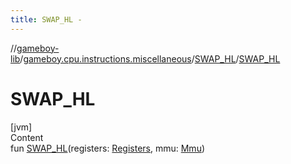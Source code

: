 ```yaml
---
title: SWAP_HL -
---
```

//[gameboy-lib](../../index.md)/[gameboy.cpu.instructions.miscellaneous](../index.md)/[SWAP_HL](index.md)/[SWAP_HL](-s-w-a-p_-h-l.md)



# SWAP_HL  
[jvm]  
Content  
fun [SWAP_HL](-s-w-a-p_-h-l.md)(registers: [Registers](../../gameboy.cpu/-registers/index.md), mmu: [Mmu](../../gameboy.memory/-mmu/index.md))  



